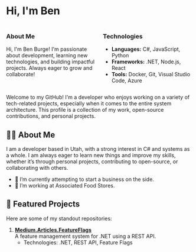 # Hi, I'm Ben 

<div style="display: flex; justify-content: space-between;">

<div style="width: 48%;">

### About Me
Hi, I'm Ben Burge! I'm passionate about development, learning new technologies, and building impactful projects. Always eager to grow and collaborate!

</div>

<div style="width: 48%;">

### Technologies
- **Languages:** C#, JavaScript, Python  
- **Frameworks:** .NET, Node.js, React  
- **Tools:** Docker, Git, Visual Studio Code, Azure  

</div>

</div>


Welcome to my GitHub! I'm a developer who enjoys working on a variety of tech-related projects, especially when it comes to the entire system architecture. This profile is a collection of my work, open-source contributions, and personal projects.

## 👨‍💻 About Me
I am a developer based in Utah, with a strong interest in C# and systems as a whole. I am always eager to learn new things and improve my skills, whether it’s through personal projects, contributing to open-source, or collaborating with others.

- 🌱 I’m currently attempting to start a business on the side.
- 💼 I’m working at Associated Food Stores.

## 🌟 Featured Projects

Here are some of my standout repositories:

1. [**Medium.Articles.FeatureFlags**](https://github.com/BenBurge/Medium.Articles.FeatureFlags)  
   A feature management system for .NET using a REST API.  
   - Technologies: .NET, REST API, Feature Flags
